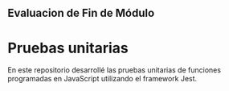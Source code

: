 ## Evaluacion de Fin de Módulo
# Pruebas unitarias

En este repositorio desarrollé las pruebas unitarias de funciones programadas en JavaScript utilizando el framework Jest.
